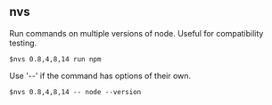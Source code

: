 ## nvs

Run commands on multiple versions of node. Useful for compatibility testing.

```
$nvs 0.8,4,8,14 run npm
```

Use '--' if the command has options of their own.

```
$nvs 0.8,4,8,14 -- node --version
```
